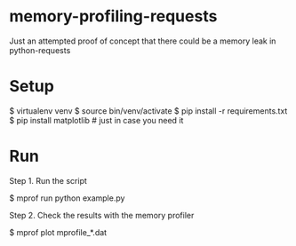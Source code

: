 memory-profiling-requests
=========================

Just an attempted proof of concept that there could be a memory leak in python-requests


Setup
=====
$ virtualenv venv
$ source bin/venv/activate
$ pip install -r requirements.txt
$ pip install matplotlib # just in case you need it


Run
===

Step 1.  Run the script

$ mprof run python example.py

Step 2. Check the results with the memory profiler

$ mprof plot mprofile_*.dat


